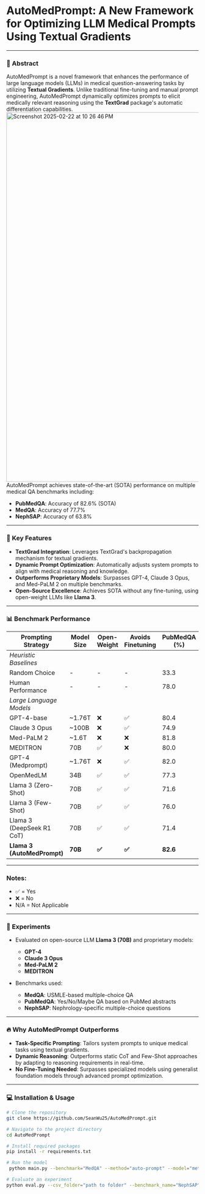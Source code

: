 # AutoMedPrompt: **A New Framework for Optimizing LLM Medical Prompts Using Textual Gradients**

---

### 📘 Abstract
AutoMedPrompt is a novel framework that enhances the performance of large language models (LLMs) in medical question-answering tasks by utilizing **Textual Gradients**. Unlike traditional fine-tuning and manual prompt engineering, AutoMedPrompt dynamically optimizes prompts to elicit medically relevant reasoning using the **TextGrad** package's automatic differentiation capabilities.
<img width="966" alt="Screenshot 2025-02-22 at 10 26 46 PM" src="https://github.com/user-attachments/assets/2d61106e-87f7-442f-b8c5-bb5cef7c3d8c" />
AutoMedPrompt achieves state-of-the-art (SOTA) performance on multiple medical QA benchmarks including:
- **PubMedQA**: Accuracy of 82.6% (SOTA)
- **MedQA**: Accuracy of 77.7%
- **NephSAP**: Accuracy of 63.8%

---

### 🚀 Key Features
- **TextGrad Integration**: Leverages TextGrad's backpropagation mechanism for textual gradients.
- **Dynamic Prompt Optimization**: Automatically adjusts system prompts to align with medical reasoning and knowledge.
- **Outperforms Proprietary Models**: Surpasses GPT-4, Claude 3 Opus, and Med-PaLM 2 on multiple benchmarks.
- **Open-Source Excellence**: Achieves SOTA without any fine-tuning, using open-weight LLMs like **Llama 3**.

---

### 📊 Benchmark Performance


| **Prompting Strategy**            | **Model Size** | **Open-Weight** | **Avoids Finetuning** | **PubMedQA (%)** | **MedQA (%)** | **NephSAP (%)** |
|----------------------------------|----------------|-----------------|----------------------|------------------|---------------|-----------------|
| *Heuristic Baselines*             |                |                 |                      |                  |               |                 |
| Random Choice                     | -              | -               | -                    | 33.3             | 25.0          | 24.1            |
| Human Performance                 | -              | -               | -                    | 78.0             | 60.0          | 76.0            |
| *Large Language Models*           |                |                 |                      |                  |               |                 |
| GPT-4-base                        | ~1.76T         | ❌               | ✅                   | 80.4             | 81.7          | 63.6            |
| Claude 3 Opus                     | ~100B          | ❌               | ✅                   | 74.9             | 64.7          | 40.8            |
| Med-PaLM 2                        | ~1.6T          | ❌               | ❌                   | 81.8             | 85.4          | N/A             |
| MEDITRON                          | 70B            | ✅               | ❌                   | 80.0             | 65.4          | 29.8            |
| GPT-4 (Medprompt)                 | ~1.76T         | ❌               | ✅                   | 82.0             | 90.2          | N/A             |
| OpenMedLM                         | 34B            | ✅               | ✅                   | 77.3             | 72.6          | N/A             |
| Llama 3 (Zero-Shot)               | 70B            | ✅               | ✅                   | 71.6             | 75.2          | 61.6            |
| Llama 3 (Few-Shot)                | 70B            | ✅               | ✅                   | 76.0             | 75.4          | 58.8            |
| Llama 3 (DeepSeek R1 CoT)         | 70B            | ✅               | ✅                   | 71.4             | 76.4          | 48.0            |
| **Llama 3 (AutoMedPrompt)**       | **70B**        | **✅**           | **✅**               | **82.6**         | **77.7**      | **63.8**        |

---

### Notes:
- ✅ = Yes
- ❌ = No
- N/A = Not Applicable

---

### 🔬 Experiments

- Evaluated on open-source LLM **Llama 3 (70B)** and proprietary models:
  - **GPT-4**
  - **Claude 3 Opus**
  - **Med-PaLM 2**
  - **MEDITRON**

- Benchmarks used:
  - **MedQA**: USMLE-based multiple-choice QA
  - **PubMedQA**: Yes/No/Maybe QA based on PubMed abstracts
  - **NephSAP**: Nephrology-specific multiple-choice questions

---

### 🔥 Why AutoMedPrompt Outperforms
- **Task-Specific Prompting**: Tailors system prompts to unique medical tasks using textual gradients.
- **Dynamic Reasoning**: Outperforms static CoT and Few-Shot approaches by adapting to reasoning requirements in real-time.
- **No Fine-Tuning Needed**: Surpasses specialized models using generalist foundation models through advanced prompt optimization.
---

### 💻 Installation & Usage

```bash
# Clone the repository
git clone https://github.com/SeanWu25/AutoMedPrompt.git

# Navigate to the project directory
cd AutoMedPrompt

# Install required packages
pip install -r requirements.txt

# Run the model
 python main.py --benchmark="MedQA" --method="auto-prompt" --model="meta-llama/Llama-3-70b-chat-hf"

# Evaluate an experiment
python eval.py --csv_folder="path to folder" --benchmark_name="NephSAP"
```
